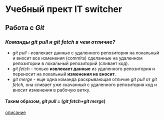 # Учебный прект **IT switcher**

## Работа с *Git*

### _Команды *git pull* и *git fetch* в чем отличие?_

- *git pull* - извлекает данные с удаленного репозитория на локальный и вносит все изменения (commits) сделанные на удаленном репозитории в локальный репозиторий (сливает код).
- *git fetch* - только **извлекает данные** из удаленного репозитория и переносит на локальный **изменения не вносит**.
- *git merge* - еще одна команда  раскрывающая отличие *git pull* от *git fetch*, она сливает уже скачанный с удаленного репозитория код и вносит изменения в рабочую ветку.

#### Таким образом, *git pull* = (*git fetch*+*git merge*)

[описание](https://webhamster.ru/mytetrashare/index/mtb0/143575842521lohpnj4q)